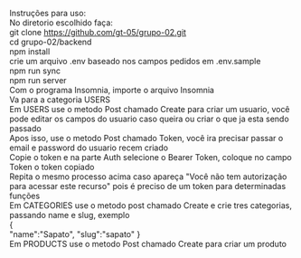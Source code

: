 Instruções para uso: <br>
No diretorio escolhido faça: <br>
git clone https://github.com/gt-05/grupo-02.git <br>
cd grupo-02/backend <br>
npm install <br>
crie um arquivo .env baseado nos campos pedidos em .env.sample <br>
npm run sync <br>
npm run server <br>
Com o programa Insomnia, importe o arquivo Insomnia <br>
Va para a categoria USERS <br>
Em USERS use o metodo Post chamado Create para criar um usuario, você pode editar os campos do usuario caso queira ou criar o que ja esta sendo passado <br>
Apos isso, use o metodo Post chamado Token, você ira precisar passar o email e password do usuario recem criado <br>
Copie o token e na parte Auth selecione o Bearer Token, coloque no campo Token o token copiado <br>
Repita o mesmo processo acima caso apareça "Você não tem autorização para acessar este recurso" pois é preciso de um token para determinadas funções <br>
Em CATEGORIES use o metodo post chamado Create e crie tres categorias, passando name e slug, exemplo <br>
{	
	"name":"Sapato",
 	"slug":"sapato"
} <br>
Em PRODUCTS use o metodo Post chamado Create para criar um produto <br>


